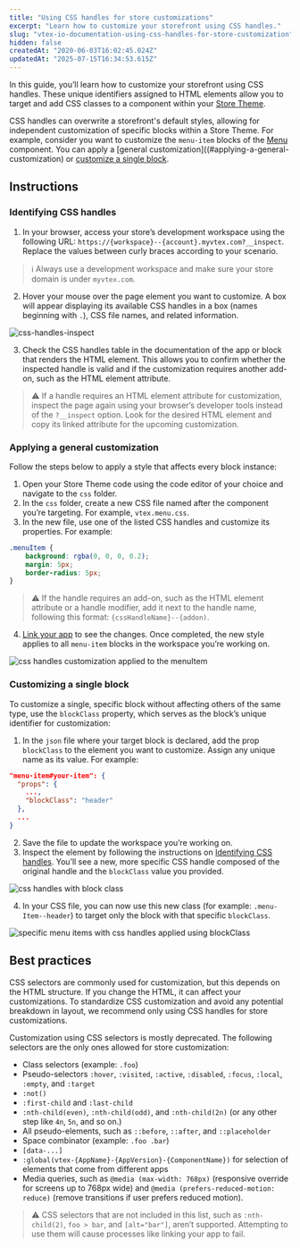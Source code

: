 ```yaml
---
title: "Using CSS handles for store customizations"
excerpt: "Learn how to customize your storefront using CSS handles."
slug: "vtex-io-documentation-using-css-handles-for-store-customization"
hidden: false
createdAt: "2020-06-03T16:02:45.024Z"
updatedAt: "2025-07-15T16:34:53.615Z"
---
```


In this guide, you’ll learn how to customize your storefront using CSS handles. These unique identifiers assigned to HTML elements allow you to target and add CSS classes to a component within your [Store Theme](https://developers.vtex.com/docs/guides/vtex-io-documentation-store-theme).

CSS handles can overwrite a storefront's default styles, allowing for independent customization of specific blocks within a Store Theme. For example, consider you want to customize the `menu-item` blocks of the [Menu](https://developers.vtex.com/docs/apps/vtex.menu) component. You can apply a [general customization]((#applying-a-general-customization) or [customize a single block](#customizing-a-single-block).

## Instructions

### Identifying CSS handles

1. In your browser, access your store’s development workspace using the following URL: `https://{workspace}--{account}.myvtex.com?__inspect`. Replace the values between curly braces according to your scenario.

>ℹ Always use a development workspace and make sure your store domain is under `myvtex.com`.

2. Hover your mouse over the page element you want to customize. A box will appear displaying its available CSS handles in a box (names beginning with `.`), CSS file names, and related information.

![css-handles-inspect](https://cdn.jsdelivr.net/gh/vtexdocs/dev-portal-content@main/images/vtex-io-documentation-using-css-handles-for-store-customization-0.png)

3. Check the CSS handles table in the documentation of the app or block that renders the HTML element. This allows you to confirm whether the inspected handle is valid and if the customization requires another add-on, such as the HTML element attribute.

>⚠️ If a handle requires an HTML element attribute for customization, inspect the page again using your browser’s developer tools instead of the `?__inspect` option. Look for the desired HTML element and copy its linked attribute for the upcoming customization.

### Applying a general customization

Follow the steps below to apply a style that affects every block instance:

1. Open your Store Theme code using the code editor of your choice and navigate to the `css` folder.
2. In the `css` folder, create a new CSS file named after the component you’re targeting. For example, `vtex.menu.css`.
3. In the new file, use one of the listed CSS handles and customize its properties. For example:

```css
.menuItem {  
    background: rgba(0, 0, 0, 0.2);
    margin: 5px;
    border-radius: 5px;
}
```

>⚠️ If the handle requires an add-on, such as the HTML element attribute or a handle modifier, add it next to the handle name, following this format: `{cssHandleName}--{addon)`.

4. [Link your app](https://developers.vtex.com/docs/guides/vtex-io-documentation-linking-an-app) to see the changes. Once completed, the new style applies to all `menu-item` blocks in the workspace you’re working on.

![css handles customization applied to the menuItem](https://cdn.jsdelivr.net/gh/vtexdocs/dev-portal-content@main/images/vtex-io-documentation-using-css-handles-for-store-customization-1.png)

### Customizing a single block

To customize a single, specific block without affecting others of the same type, use the  `blockClass` property, which serves as the block’s unique identifier for customization: 

1. In the `json` file where your target block is declared, add the prop `blockClass` to the element you want to customize. Assign any unique name as its value. For example:

```json mark=4
"menu-item#your-item": {
  "props": {
    ...,
    "blockClass": "header"
  },
  ...
}
```

2. Save the file to update the workspace you’re working on.
3. Inspect the element by following the instructions on [Identifying CSS handles](#identifying-css-handles). You’ll see a new, more specific CSS handle composed of the original handle and the `blockClass` value you provided.

![css handles with block class](https://cdn.jsdelivr.net/gh/vtexdocs/dev-portal-content@main/images/vtex-io-documentation-using-css-handles-for-store-customization-2.png)

4. In your CSS file, you can now use this new class (for example: `.menu-Item--header`) to target only the block with that specific `blockClass`. 

![specific menu items with css handles applied using blockClass](https://cdn.jsdelivr.net/gh/vtexdocs/dev-portal-content@main/images/vtex-io-documentation-using-css-handles-for-store-customization-3.png)

## Best practices

CSS selectors are commonly used for customization, but this depends on the HTML structure. If you change the HTML, it can affect your customizations. To standardize CSS customization and avoid any potential breakdown in layout, we recommend only using CSS handles for store customizations.

Customization using CSS selectors is mostly deprecated. The following selectors are the only ones allowed for store customization:

- Class selectors (example: `.foo`)
- Pseudo-selectors `:hover`, `:visited`, `:active`, `:disabled`, `:focus`, `:local`, `:empty`, and `:target`
- `:not()`
- `:first-child` and `:last-child`
- `:nth-child(even)`, `:nth-child(odd)`, and `:nth-child(2n)` (or any other step like `4n`, `5n`, and so on.)
- All pseudo-elements, such as  `::before`, `::after`, and `::placeholder`
- Space combinator (example: `.foo .bar`)
- `[data-...]`
- `:global(vtex-{AppName}-{AppVersion}-{ComponentName})` for selection of elements that come from different apps
- Media queries, such as `@media (max-width: 768px)` (responsive override for screens up to 768px wide) and `@media (prefers-reduced-motion: reduce)` (remove transitions if user prefers reduced motion).

>⚠️ CSS selectors that are not included in this list, such as `:nth-child(2)`, `foo > bar`, and `[alt="bar"]`, aren’t supported. Attempting to use them will cause processes like linking your app to fail.
